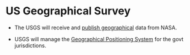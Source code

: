 # US Geographical Survey

- The USGS will receive and [publish geographical](./geographic-data/) data from NASA.

- USGS will manage the [Geographical Positioning System](./geographical-positioning-system/) for the govt jurisdictions.
